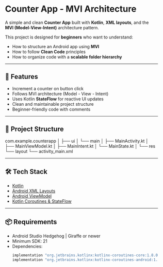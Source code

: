 
# Counter App - MVI Architecture

A simple and clean **Counter App** built with **Kotlin**, **XML layouts**, and the **MVI (Model-View-Intent)** architecture pattern.

This project is designed for **beginners** who want to understand:
- How to structure an Android app using **MVI**
- How to follow **Clean Code** principles
- How to organize code with a **scalable folder hierarchy**

---

## 🚀 Features
- Increment a counter on button click
- Follows MVI architecture (Model - View - Intent)
- Uses Kotlin **StateFlow** for reactive UI updates
- Clean and maintainable project structure
- Beginner-friendly code with comments

---

## 📂 Project Structure
com.example.counterapp │ ├── ui │ └── main │ ├── MainActivity.kt │ ├── MainViewModel.kt │ ├── MainIntent.kt │ └── MainState.kt │ └── res └── layout └── activity_main.xml

---

## 🛠 Tech Stack

- [Kotlin](https://kotlinlang.org/)
- [Android XML Layouts](https://developer.android.com/guide/topics/ui/declaring-layout)
- [Android ViewModel](https://developer.android.com/topic/libraries/architecture/viewmodel)
- [Kotlin Coroutines & StateFlow](https://developer.android.com/kotlin/flow/stateflow-and-sharedflow)

---

## 📦 Requirements

- Android Studio Hedgehog | Giraffe or newer
- Minimum SDK: 21
- Dependencies:
  ```gradle
  implementation "org.jetbrains.kotlinx:kotlinx-coroutines-core:1.8.0"
  implementation "org.jetbrains.kotlinx:kotlinx-coroutines-android:1.8.0"
